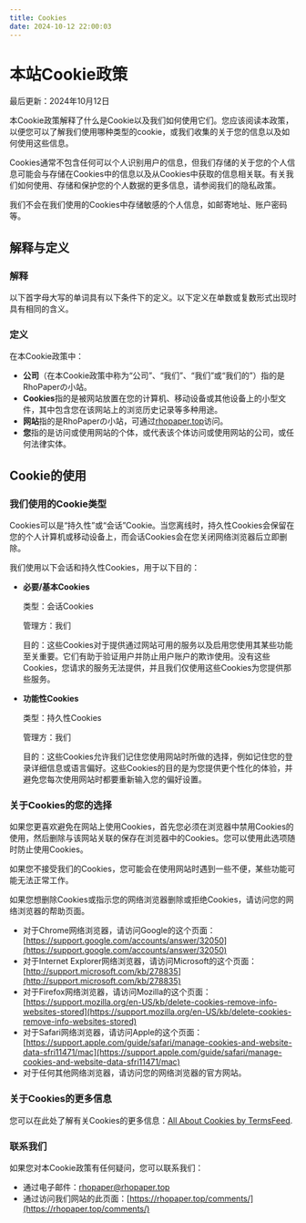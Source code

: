 ```yaml
---
title: Cookies
date: 2024-10-12 22:00:03
---
```


# 本站Cookie政策

最后更新：2024年10月12日

本Cookie政策解释了什么是Cookie以及我们如何使用它们。您应该阅读本政策，以便您可以了解我们使用哪种类型的cookie，或我们收集的关于您的信息以及如何使用这些信息。

Cookies通常不包含任何可以个人识别用户的信息，但我们存储的关于您的个人信息可能会与存储在Cookies中的信息以及从Cookies中获取的信息相关联。有关我们如何使用、存储和保护您的个人数据的更多信息，请参阅我们的隐私政策。

我们不会在我们使用的Cookies中存储敏感的个人信息，如邮寄地址、账户密码等。

## 解释与定义

### 解释

以下首字母大写的单词具有以下条件下的定义。以下定义在单数或复数形式出现时具有相同的含义。

### 定义

在本Cookie政策中：

- **公司**（在本Cookie政策中称为“公司”、“我们”、“我们”或“我们的”）指的是RhoPaperの小站。
- **Cookies**指的是被网站放置在您的计算机、移动设备或其他设备上的小型文件，其中包含您在该网站上的浏览历史记录等多种用途。
- **网站**指的是RhoPaperの小站，可通过[rhopaper.top](rhopaper.top)访问。
- **您**指的是访问或使用网站的个体，或代表该个体访问或使用网站的公司，或任何法律实体。

## Cookie的使用

### 我们使用的Cookie类型

Cookies可以是“持久性”或“会话”Cookie。当您离线时，持久性Cookies会保留在您的个人计算机或移动设备上，而会话Cookies会在您关闭网络浏览器后立即删除。

我们使用以下会话和持久性Cookies，用于以下目的：

- **必要/基本Cookies**

   类型：会话Cookies

   管理方：我们

   目的：这些Cookies对于提供通过网站可用的服务以及启用您使用其某些功能至关重要。它们有助于验证用户并防止用户账户的欺诈使用。没有这些Cookies，您请求的服务无法提供，并且我们仅使用这些Cookies为您提供那些服务。

- **功能性Cookies**

   类型：持久性Cookies

   管理方：我们

   目的：这些Cookies允许我们记住您使用网站时所做的选择，例如记住您的登录详细信息或语言偏好。这些Cookies的目的是为您提供更个性化的体验，并避免您每次使用网站时都要重新输入您的偏好设置。

### 关于Cookies的您的选择

如果您更喜欢避免在网站上使用Cookies，首先您必须在浏览器中禁用Cookies的使用，然后删除与该网站关联的保存在浏览器中的Cookies。您可以使用此选项随时防止使用Cookies。

如果您不接受我们的Cookies，您可能会在使用网站时遇到一些不便，某些功能可能无法正常工作。

如果您想删除Cookies或指示您的网络浏览器删除或拒绝Cookies，请访问您的网络浏览器的帮助页面。

- 对于Chrome网络浏览器，请访问Google的这个页面：[https://support.google.com/accounts/answer/32050](https://support.google.com/accounts/answer/32050)
- 对于Internet Explorer网络浏览器，请访问Microsoft的这个页面：[http://support.microsoft.com/kb/278835](http://support.microsoft.com/kb/278835)
- 对于Firefox网络浏览器，请访问Mozilla的这个页面：[https://support.mozilla.org/en-US/kb/delete-cookies-remove-info-websites-stored](https://support.mozilla.org/en-US/kb/delete-cookies-remove-info-websites-stored)
- 对于Safari网络浏览器，请访问Apple的这个页面：[https://support.apple.com/guide/safari/manage-cookies-and-website-data-sfri11471/mac](https://support.apple.com/guide/safari/manage-cookies-and-website-data-sfri11471/mac)
- 对于任何其他网络浏览器，请访问您的网络浏览器的官方网站。

### 关于Cookies的更多信息

您可以在此处了解有关Cookies的更多信息：[All About Cookies by TermsFeed](https://www.termsfeed.com/blog/cookies/).

### 联系我们

如果您对本Cookie政策有任何疑问，您可以联系我们：

- 通过电子邮件：rhopaper@rhopaper.top
- 通过访问我们网站的此页面：[https://rhopaper.top/comments/](https://rhopaper.top/comments/)
